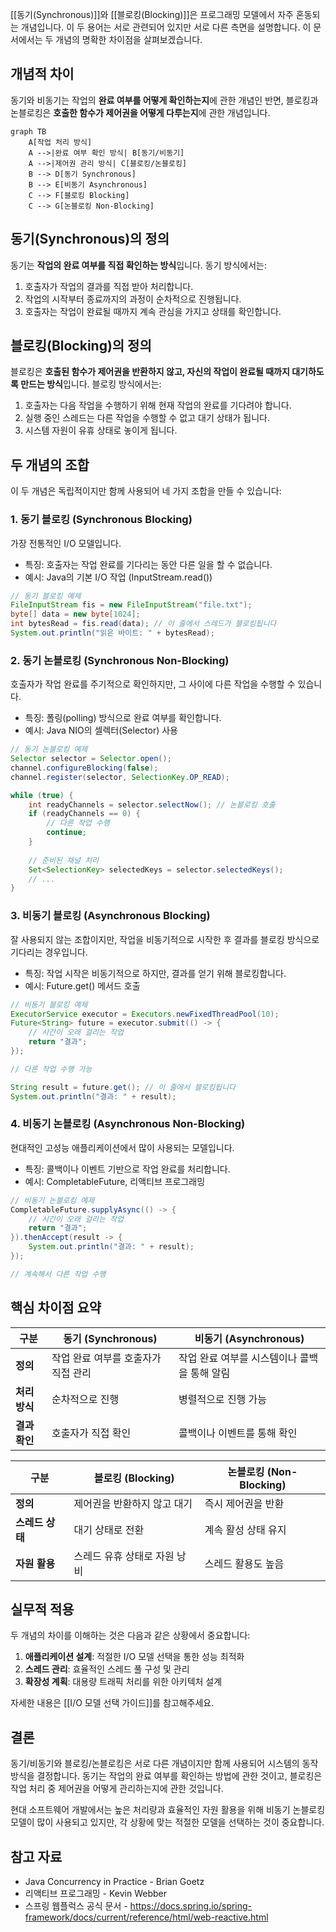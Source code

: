 [[동기(Synchronous)]]와 [[블로킹(Blocking)]]은 프로그래밍 모델에서 자주 혼동되는 개념입니다. 이 두 용어는 서로 관련되어 있지만 서로 다른 측면을 설명합니다. 이 문서에서는 두 개념의 명확한 차이점을 살펴보겠습니다.

## 개념적 차이

동기와 비동기는 작업의 **완료 여부를 어떻게 확인하는지**에 관한 개념인 반면, 블로킹과 논블로킹은 **호출한 함수가 제어권을 어떻게 다루는지**에 관한 개념입니다.

```mermaid
graph TB
    A[작업 처리 방식]
    A -->|완료 여부 확인 방식| B[동기/비동기]
    A -->|제어권 관리 방식| C[블로킹/논블로킹]
    B --> D[동기 Synchronous]
    B --> E[비동기 Asynchronous]
    C --> F[블로킹 Blocking]
    C --> G[논블로킹 Non-Blocking]
```

## 동기(Synchronous)의 정의

동기는 **작업의 완료 여부를 직접 확인하는 방식**입니다. 동기 방식에서는:

1. 호출자가 작업의 결과를 직접 받아 처리합니다.
2. 작업의 시작부터 종료까지의 과정이 순차적으로 진행됩니다.
3. 호출자는 작업이 완료될 때까지 계속 관심을 가지고 상태를 확인합니다.

## 블로킹(Blocking)의 정의

블로킹은 **호출된 함수가 제어권을 반환하지 않고, 자신의 작업이 완료될 때까지 대기하도록 만드는 방식**입니다. 블로킹 방식에서는:

1. 호출자는 다음 작업을 수행하기 위해 현재 작업의 완료를 기다려야 합니다.
2. 실행 중인 스레드는 다른 작업을 수행할 수 없고 대기 상태가 됩니다.
3. 시스템 자원이 유휴 상태로 놓이게 됩니다.

## 두 개념의 조합

이 두 개념은 독립적이지만 함께 사용되어 네 가지 조합을 만들 수 있습니다:

### 1. 동기 블로킹 (Synchronous Blocking)

가장 전통적인 I/O 모델입니다.

- 특징: 호출자는 작업 완료를 기다리는 동안 다른 일을 할 수 없습니다.
- 예시: Java의 기본 I/O 작업 (InputStream.read())

```java
// 동기 블로킹 예제
FileInputStream fis = new FileInputStream("file.txt");
byte[] data = new byte[1024];
int bytesRead = fis.read(data); // 이 줄에서 스레드가 블로킹됩니다
System.out.println("읽은 바이트: " + bytesRead);
```

### 2. 동기 논블로킹 (Synchronous Non-Blocking)

호출자가 작업 완료를 주기적으로 확인하지만, 그 사이에 다른 작업을 수행할 수 있습니다.

- 특징: 폴링(polling) 방식으로 완료 여부를 확인합니다.
- 예시: Java NIO의 셀렉터(Selector) 사용

```java
// 동기 논블로킹 예제 
Selector selector = Selector.open();
channel.configureBlocking(false);
channel.register(selector, SelectionKey.OP_READ);

while (true) {
    int readyChannels = selector.selectNow(); // 논블로킹 호출
    if (readyChannels == 0) {
        // 다른 작업 수행
        continue;
    }
    
    // 준비된 채널 처리
    Set<SelectionKey> selectedKeys = selector.selectedKeys();
    // ...
}
```

### 3. 비동기 블로킹 (Asynchronous Blocking)

잘 사용되지 않는 조합이지만, 작업을 비동기적으로 시작한 후 결과를 블로킹 방식으로 기다리는 경우입니다.

- 특징: 작업 시작은 비동기적으로 하지만, 결과를 얻기 위해 블로킹합니다.
- 예시: Future.get() 메서드 호출

```java
// 비동기 블로킹 예제
ExecutorService executor = Executors.newFixedThreadPool(10);
Future<String> future = executor.submit(() -> {
    // 시간이 오래 걸리는 작업
    return "결과";
});

// 다른 작업 수행 가능

String result = future.get(); // 이 줄에서 블로킹됩니다
System.out.println("결과: " + result);
```

### 4. 비동기 논블로킹 (Asynchronous Non-Blocking)

현대적인 고성능 애플리케이션에서 많이 사용되는 모델입니다.

- 특징: 콜백이나 이벤트 기반으로 작업 완료를 처리합니다.
- 예시: CompletableFuture, 리액티브 프로그래밍

```java
// 비동기 논블로킹 예제
CompletableFuture.supplyAsync(() -> {
    // 시간이 오래 걸리는 작업
    return "결과";
}).thenAccept(result -> {
    System.out.println("결과: " + result);
});

// 계속해서 다른 작업 수행
```

## 핵심 차이점 요약

|구분|동기 (Synchronous)|비동기 (Asynchronous)|
|---|---|---|
|**정의**|작업 완료 여부를 호출자가 직접 관리|작업 완료 여부를 시스템이나 콜백을 통해 알림|
|**처리 방식**|순차적으로 진행|병렬적으로 진행 가능|
|**결과 확인**|호출자가 직접 확인|콜백이나 이벤트를 통해 확인|

|구분|블로킹 (Blocking)|논블로킹 (Non-Blocking)|
|---|---|---|
|**정의**|제어권을 반환하지 않고 대기|즉시 제어권을 반환|
|**스레드 상태**|대기 상태로 전환|계속 활성 상태 유지|
|**자원 활용**|스레드 유휴 상태로 자원 낭비|스레드 활용도 높음|

## 실무적 적용

두 개념의 차이를 이해하는 것은 다음과 같은 상황에서 중요합니다:

1. **애플리케이션 설계**: 적절한 I/O 모델 선택을 통한 성능 최적화
2. **스레드 관리**: 효율적인 스레드 풀 구성 및 관리
3. **확장성 계획**: 대용량 트래픽 처리를 위한 아키텍처 설계

자세한 내용은 [[I/O 모델 선택 가이드]]를 참고해주세요.

## 결론

동기/비동기와 블로킹/논블로킹은 서로 다른 개념이지만 함께 사용되어 시스템의 동작 방식을 결정합니다. 동기는 작업의 완료 여부를 확인하는 방법에 관한 것이고, 블로킹은 작업 처리 중 제어권을 어떻게 관리하는지에 관한 것입니다.

현대 소프트웨어 개발에서는 높은 처리량과 효율적인 자원 활용을 위해 비동기 논블로킹 모델이 많이 사용되고 있지만, 각 상황에 맞는 적절한 모델을 선택하는 것이 중요합니다.

## 참고 자료

- Java Concurrency in Practice - Brian Goetz
- 리액티브 프로그래밍 - Kevin Webber
- 스프링 웹플럭스 공식 문서 - https://docs.spring.io/spring-framework/docs/current/reference/html/web-reactive.html